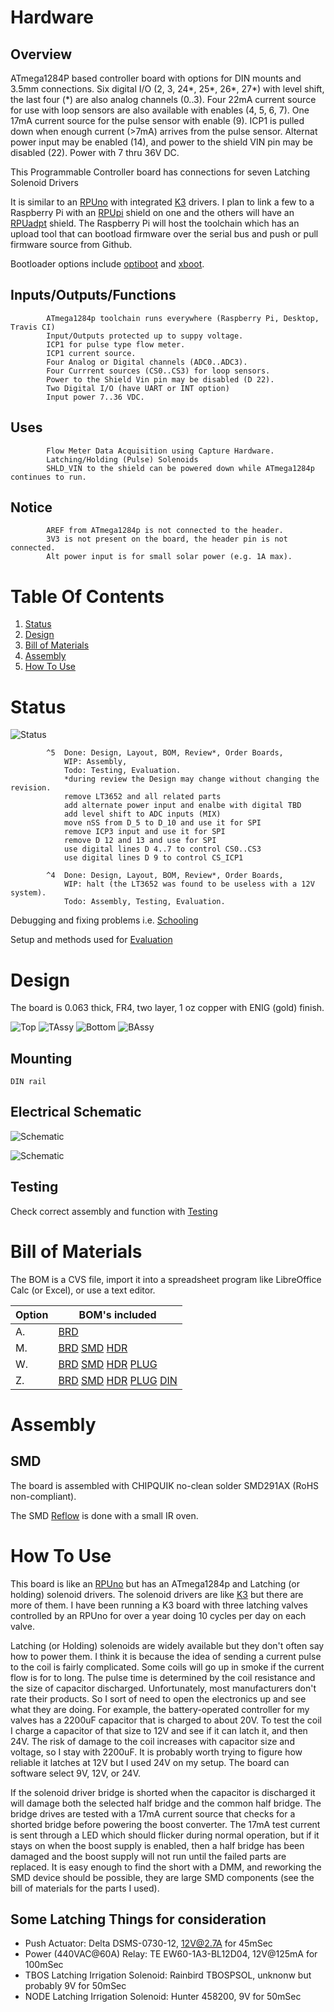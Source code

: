 # Hardware

## Overview

ATmega1284P based controller board with options for DIN mounts and 3.5mm connections. Six digital I/O (2, 3, 24\*, 25\*, 26\*, 27\*) with level shift, the last four (\*) are also analog channels (0..3). Four 22mA current source for use with loop sensors are also available with enables (4, 5, 6, 7). One 17mA current source for the pulse sensor with enable (9). ICP1 is pulled down when enough current (>7mA) arrives from the pulse sensor. Alternat power input may be enabled (14), and power to the shield VIN pin may be disabled (22). Power with 7 thru 36V DC.

This Programmable Controller board has connections for seven Latching Solenoid Drivers
    
It is similar to an [RPUno] with integrated [K3] drivers. I plan to link a few to a Raspberry Pi with an [RPUpi] shield on one and the others will have an [RPUadpt] shield. The Raspberry Pi will host the toolchain which has an upload tool that can bootload firmware over the serial bus and push or pull firmware source from Github.

[RPUno]: https://github.com/epccs/RPUno
[RPUpi]: https://github.com/epccs/RPUpi
[K3]: https://github.com/epccs/Driver/tree/master/K3
[RPUadpt]: https://github.com/epccs/RPUadpt

Bootloader options include [optiboot] and [xboot]. 

[optiboot]: https://github.com/Optiboot/optiboot
[xboot]: https://github.com/alexforencich/xboot

## Inputs/Outputs/Functions

```
        ATmega1284p toolchain runs everywhere (Raspberry Pi, Desktop, Travis CI)
        Input/Outputs protected up to suppy voltage.
        ICP1 for pulse type flow meter.
        ICP1 current source.
        Four Analog or Digital channels (ADC0..ADC3).
        Four Currrent sources (CS0..CS3) for loop sensors.
        Power to the Shield Vin pin may be disabled (D 22).
        Two Digital I/O (have UART or INT option)
        Input power 7..36 VDC.
```

## Uses

```
        Flow Meter Data Acquisition using Capture Hardware.
        Latching/Holding (Pulse) Solenoids
        SHLD_VIN to the shield can be powered down while ATmega1284p continues to run.
```

## Notice

```
        AREF from ATmega1284p is not connected to the header.
        3V3 is not present on the board, the header pin is not connected.
        Alt power input is for small solar power (e.g. 1A max).
```


# Table Of Contents

1. [Status](#status)
2. [Design](#design)
3. [Bill of Materials](#bill-of-materials)
4. [Assembly](#assembly)
5. [How To Use](#how-to-use)


# Status

![Status](./status_icon.png "Irrigate7 Status")

```
        ^5  Done: Design, Layout, BOM, Review*, Order Boards,
            WIP: Assembly,
            Todo: Testing, Evaluation.
            *during review the Design may change without changing the revision.
            remove LT3652 and all related parts
            add alternate power input and enalbe with digital TBD
            add level shift to ADC inputs (MIX)
            move nSS from D_5 to D_10 and use it for SPI 
            remove ICP3 input and use it for SPI
            remove D 12 and 13 and use for SPI
            use digital lines D 4..7 to control CS0..CS3
            use digital lines D 9 to control CS_ICP1

        ^4  Done: Design, Layout, BOM, Review*, Order Boards,
            WIP: halt (the LT3652 was found to be useless with a 12V system).
            Todo: Assembly, Testing, Evaluation.
```

Debugging and fixing problems i.e. [Schooling](./Schooling/)

Setup and methods used for [Evaluation](./Evaluation/)


# Design

The board is 0.063 thick, FR4, two layer, 1 oz copper with ENIG (gold) finish.

![Top](./Documents/14320,Top.png "Irrigate7 Top")
![TAssy](./Documents/14320,TAssy.jpg "Irrigate7 Top Assy")
![Bottom](./Documents/14320,Bottom.png "Irrigate7 Bottom")
![BAssy](./Documents/14320,BAssy.jpg "Irrigate7 Bottom Assy")

## Mounting

```
DIN rail
```

## Electrical Schematic

![Schematic](./Documents/14320,Schematic.png "Irrigate7 Schematic")

![Schematic](./Documents/14320,Schematic2.png "Irrigate7 Schematic2")

## Testing

Check correct assembly and function with [Testing](./Testing/)


# Bill of Materials

The BOM is a CVS file, import it into a spreadsheet program like LibreOffice Calc (or Excel), or use a text editor.

Option | BOM's included
----- | ----- 
A. | [BRD] 
M. | [BRD] [SMD] [HDR] 
W. | [BRD] [SMD] [HDR] [PLUG]
Z. | [BRD] [SMD] [HDR] [PLUG] [DIN]

[BRD]: ./Design/14320BRD,BOM.csv
[SMD]: ./Design/14320SMD,BOM.csv
[HDR]: ./Design/14320HDR,BOM.csv
[PLUG]: ./Design/14320PLUG,BOM.csv
[DIN]: ./Design/14320DIN,BOM.csv


# Assembly

## SMD

The board is assembled with CHIPQUIK no-clean solder SMD291AX (RoHS non-compliant). 

The SMD [Reflow] is done with a small IR oven.

[Reflow]: https://github.com/epccs/RPUno/tree/master/Reflow


# How To Use

This board is like an [RPUno] but has an ATmega1284p and Latching (or holding) solenoid drivers. The solenoid drivers are like [K3] but there are more of them. I have been running a K3 board with three latching valves controlled by an RPUno for over a year doing 10 cycles per day on each valve. 

[K3]: https://github.com/epccs/Driver/tree/master/K3
[RPUno]: https://github.com/epccs/RPUno/

Latching (or Holding) solenoids are widely available but they don't often say how to power them. I think it is because the idea of sending a current pulse to the coil is fairly complicated. Some coils will go up in smoke if the current flow is for to long. The pulse time is determined by the coil resistance and the size of capacitor discharged. Unfortunately, most manufacturers don't rate their products. So I sort of need to open the electronics up and see what they are doing. For example, the battery-operated controller for my valves has a 2200uF capacitor that is charged to about 20V. To test the coil I charge a capacitor of that size to 12V and see if it can latch it, and then 24V. The risk of damage to the coil increases with capacitor size and voltage, so I stay with 2200uF. It is probably worth trying to figure how reliable it latches at 12V but I used 24V on my setup. The board can software select 9V, 12V, or 24V.

If the solenoid driver bridge is shorted when the capacitor is discharged it will damage both the selected half bridge and the common half bridge. The bridge drives are tested with a 17mA current source that checks for a shorted bridge before powering the boost converter. The 17mA test current is sent through a LED which should flicker during normal operation, but if it stays on when the boost supply is enabled, then a half bridge has been damaged and the boost supply will not run until the failed parts are replaced. It is easy enough to find the short with a DMM, and reworking the SMD device should be possible, they are large SMD components (see the bill of materials for the parts I used). 

## Some Latching Things for consideration

* Push Actuator: Delta DSMS-0730-12, 12V@2.7A for 45mSec
* Power (440VAC@60A) Relay: TE EW60-1A3-BL12D04, 12V@125mA for 100mSec
* TBOS Latching Irrigation Solenoid: Rainbird TBOSPSOL, unknonw but probably 9V for 50mSec
* NODE Latching Irrigation Solenoid: Hunter 458200, 9V for 50mSec